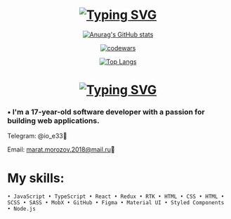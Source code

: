 
<h1 align="center"><a href="https://git.io/typing-svg"><img src="https://readme-typing-svg.herokuapp.com?font=Fira+Code&weight=900&size=20&duration=4000&pause=1000&color=58FF78&background=36B8FF00&center=true&vCenter=true&width=435&lines=+Welcome+to+my+GitHub+profile!+%F0%9F%9A%80" alt="Typing SVG" /></a>
</h3>

<div align="center">
  
  [![Anurag's GitHub stats](https://github-readme-stats.vercel.app/api?username=zioppka)](https://github.com/anuraghazra/github-readme-stats)
  
  [![codewars](https://www.codewars.com/users/zioppka/badges/large)](https://www.codewars.com/users/zioppka/)
  
  [![Top Langs](https://github-readme-stats.vercel.app/api/top-langs/?username=anuraghazra&layout=compact)](https://github.com/anuraghazra/github-readme-stats)
  
 
</div>

<h1 align='center'>
<a href="https://git.io/typing-svg"><img src="https://readme-typing-svg.herokuapp.com?font=Fira+Code&weight=900&size=35&duration=4000&pause=1000&color=00CFFF&background=36B8FF00&center=true&vCenter=true&width=435&lines=ABOUT+ME%3A" alt="Typing SVG" /></a>
</h1>

### • I'm a 17-year-old software developer with a passion for building web applications.

Telegram: @io_e33💬

Email: marat.morozov.2018@mail.ru📧

# My skills:
`
• JavaScript
• TypeScript
• React
• Redux
• RTK
• HTML
• CSS
• HTML
• SCSS
• SASS
• MobX
• GitHub
• Figma
• Material UI
• Styled Components
• Node.js
`
